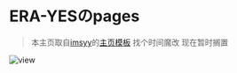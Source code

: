# **ERA-YES**のpages
> 本主页取自[imsyy](https://github.com/imsyy)的[主页模板](https://github.com/imsyy/home)
> 找个时间魔改
> 现在暂时搁置

![view](none)
